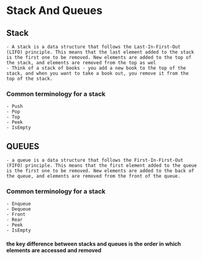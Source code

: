 # Stack And Queues

## Stack 
    - A stack is a data structure that follows the Last-In-First-Out (LIFO) principle. This means that the last element added to the stack is the first one to be removed. New elements are added to the top of the stack, and elements are removed from the top as wel
    - Think of a stack of books - you add a new book to the top of the stack, and when you want to take a book out, you remove it from the top of the stack.
### Common terminology for a stack
    - Push
    - Pop 
    - Top 
    - Peek 
    - IsEmpty

## QUEUES
    - a queue is a data structure that follows the First-In-First-Out (FIFO) principle. This means that the first element added to the queue is the first one to be removed. New elements are added to the back of the queue, and elements are removed from the front of the queue.
### Common terminology for a stack
    - Enqueue 
    - Dequeue 
    - Front 
    - Rear 
    - Peek 
    - IsEmpty 
    

####   the key difference between stacks and queues is the order in which elements are accessed and removed